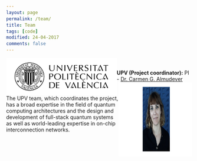 ```yaml
---
layout: page
permalink: /team/
title: Team
tags: [code]
modified: 24-04-2017
comments: false
---
```


<!---
	Details about sidebar info is provided inside _data/navigation.yml file
-->
 


<img align="left" width="300" height="100" src="images/UPV.jpg"> 
<br/>

**UPV (Project coordinator):** PI - [Dr. Carmen G. Almudever](https://www.linkedin.com/in/carmengalmudever/) <img align="right" width="200" height="200" src="images/carmina_upv.png">
The UPV team, which coordinates the project, has a broad expertise in the field of quantum computing architectures and the design and development of full-stack quantum systems as well as world-leading expertise in on-chip interconnection networks. 



